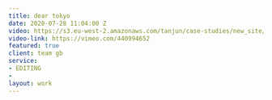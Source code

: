 ```yaml
---
title: dear tokyo
date: 2020-07-28 11:04:00 Z
video: https://s3.eu-west-2.amazonaws.com/tanjun/case-studies/new_site/dear-tokyo/reel
video-link: https://vimeo.com/440994652
featured: true
client: team gb
service:
- EDITING
- 
layout: work
---
```


